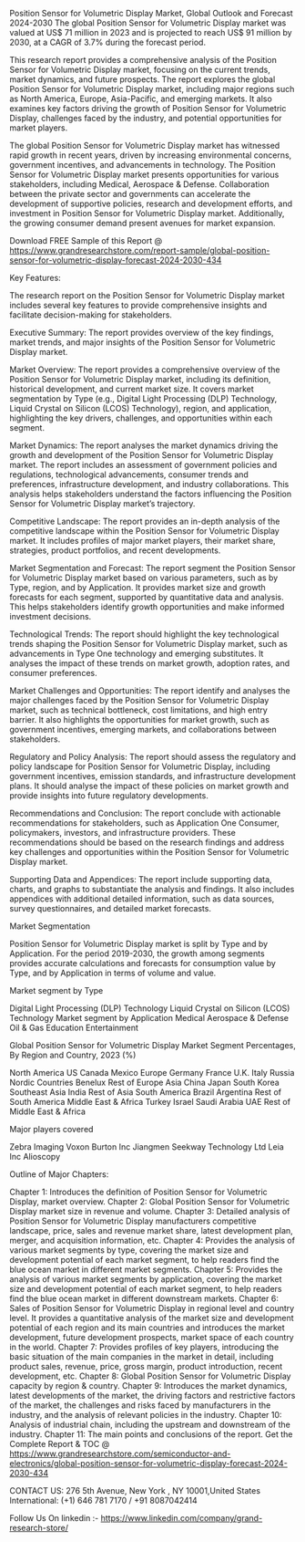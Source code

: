Position Sensor for Volumetric Display Market, Global Outlook and Forecast 2024-2030
The global Position Sensor for Volumetric Display market was valued at US$ 71 million in 2023 and is projected to reach US$ 91 million by 2030, at a CAGR of 3.7% during the forecast period.

This research report provides a comprehensive analysis of the Position Sensor for Volumetric Display market, focusing on the current trends, market dynamics, and future prospects. The report explores the global Position Sensor for Volumetric Display market, including major regions such as North America, Europe, Asia-Pacific, and emerging markets. It also examines key factors driving the growth of Position Sensor for Volumetric Display, challenges faced by the industry, and potential opportunities for market players.

The global Position Sensor for Volumetric Display market has witnessed rapid growth in recent years, driven by increasing environmental concerns, government incentives, and advancements in technology. The Position Sensor for Volumetric Display market presents opportunities for various stakeholders, including Medical, Aerospace & Defense. Collaboration between the private sector and governments can accelerate the development of supportive policies, research and development efforts, and investment in Position Sensor for Volumetric Display market. Additionally, the growing consumer demand present avenues for market expansion.

Download FREE Sample of this Report @ https://www.grandresearchstore.com/report-sample/global-position-sensor-for-volumetric-display-forecast-2024-2030-434

Key Features:

The research report on the Position Sensor for Volumetric Display market includes several key features to provide comprehensive insights and facilitate decision-making for stakeholders.

Executive Summary: The report provides overview of the key findings, market trends, and major insights of the Position Sensor for Volumetric Display market.

Market Overview: The report provides a comprehensive overview of the Position Sensor for Volumetric Display market, including its definition, historical development, and current market size. It covers market segmentation by Type (e.g., Digital Light Processing (DLP) Technology, Liquid Crystal on Silicon (LCOS) Technology), region, and application, highlighting the key drivers, challenges, and opportunities within each segment.

Market Dynamics: The report analyses the market dynamics driving the growth and development of the Position Sensor for Volumetric Display market. The report includes an assessment of government policies and regulations, technological advancements, consumer trends and preferences, infrastructure development, and industry collaborations. This analysis helps stakeholders understand the factors influencing the Position Sensor for Volumetric Display market’s trajectory.

Competitive Landscape: The report provides an in-depth analysis of the competitive landscape within the Position Sensor for Volumetric Display market. It includes profiles of major market players, their market share, strategies, product portfolios, and recent developments.

Market Segmentation and Forecast: The report segment the Position Sensor for Volumetric Display market based on various parameters, such as by Type, region, and by Application. It provides market size and growth forecasts for each segment, supported by quantitative data and analysis. This helps stakeholders identify growth opportunities and make informed investment decisions.

Technological Trends: The report should highlight the key technological trends shaping the Position Sensor for Volumetric Display market, such as advancements in Type One technology and emerging substitutes. It analyses the impact of these trends on market growth, adoption rates, and consumer preferences.

Market Challenges and Opportunities: The report identify and analyses the major challenges faced by the Position Sensor for Volumetric Display market, such as technical bottleneck, cost limitations, and high entry barrier. It also highlights the opportunities for market growth, such as government incentives, emerging markets, and collaborations between stakeholders.

Regulatory and Policy Analysis: The report should assess the regulatory and policy landscape for Position Sensor for Volumetric Display, including government incentives, emission standards, and infrastructure development plans. It should analyse the impact of these policies on market growth and provide insights into future regulatory developments.

Recommendations and Conclusion: The report conclude with actionable recommendations for stakeholders, such as Application One Consumer, policymakers, investors, and infrastructure providers. These recommendations should be based on the research findings and address key challenges and opportunities within the Position Sensor for Volumetric Display market.

Supporting Data and Appendices: The report include supporting data, charts, and graphs to substantiate the analysis and findings. It also includes appendices with additional detailed information, such as data sources, survey questionnaires, and detailed market forecasts.

Market Segmentation

Position Sensor for Volumetric Display market is split by Type and by Application. For the period 2019-2030, the growth among segments provides accurate calculations and forecasts for consumption value by Type, and by Application in terms of volume and value.

Market segment by Type

Digital Light Processing (DLP) Technology
Liquid Crystal on Silicon (LCOS) Technology
Market segment by Application
Medical
Aerospace & Defense
Oil & Gas
Education
Entertainment

Global Position Sensor for Volumetric Display Market Segment Percentages, By Region and Country, 2023 (%)

North America
US
Canada
Mexico
Europe
Germany
France
U.K.
Italy
Russia
Nordic Countries
Benelux
Rest of Europe
Asia
China
Japan
South Korea
Southeast Asia
India
Rest of Asia
South America
Brazil
Argentina
Rest of South America
Middle East & Africa
Turkey
Israel
Saudi Arabia
UAE
Rest of Middle East & Africa

Major players covered

Zebra Imaging
Voxon
Burton Inc
Jiangmen Seekway Technology Ltd
Leia Inc
Alioscopy

Outline of Major Chapters:

Chapter 1: Introduces the definition of Position Sensor for Volumetric Display, market overview.
Chapter 2: Global Position Sensor for Volumetric Display market size in revenue and volume.
Chapter 3: Detailed analysis of Position Sensor for Volumetric Display manufacturers competitive landscape, price, sales and revenue market share, latest development plan, merger, and acquisition information, etc.
Chapter 4: Provides the analysis of various market segments by type, covering the market size and development potential of each market segment, to help readers find the blue ocean market in different market segments.
Chapter 5: Provides the analysis of various market segments by application, covering the market size and development potential of each market segment, to help readers find the blue ocean market in different downstream markets.
Chapter 6: Sales of Position Sensor for Volumetric Display in regional level and country level. It provides a quantitative analysis of the market size and development potential of each region and its main countries and introduces the market development, future development prospects, market space of each country in the world.
Chapter 7: Provides profiles of key players, introducing the basic situation of the main companies in the market in detail, including product sales, revenue, price, gross margin, product introduction, recent development, etc.
Chapter 8: Global Position Sensor for Volumetric Display capacity by region & country.
Chapter 9: Introduces the market dynamics, latest developments of the market, the driving factors and restrictive factors of the market, the challenges and risks faced by manufacturers in the industry, and the analysis of relevant policies in the industry.
Chapter 10: Analysis of industrial chain, including the upstream and downstream of the industry.
Chapter 11: The main points and conclusions of the report.
Get the Complete Report & TOC @ https://www.grandresearchstore.com/semiconductor-and-electronics/global-position-sensor-for-volumetric-display-forecast-2024-2030-434

CONTACT US:
276 5th Avenue, New York , NY 10001,United States
International: (+1) 646 781 7170 / +91 8087042414

Follow Us On linkedin :- https://www.linkedin.com/company/grand-research-store/
